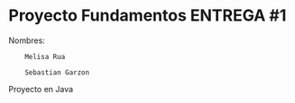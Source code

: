 # Proyecto Fundamentos ENTREGA #1

Nombres:

        Melisa Rua 

        Sebastian Garzon

Proyecto en Java
